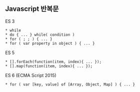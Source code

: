 ## Javascript 반복문

ES 3
~~~
* while 
* do { ... } while( condition )
* for ( ; ; ) { ... }
* for ( var property in object ) { ... }
~~~
ES 5
~~~
* [].forEach(function(item, index){ ... });
* [].map(function(item, index){ ... });
~~~
ES 6 (ECMA Script 2015)
~~~
* for ( var [key, value] of [Array, Object, Map] ) { ... }
~~~